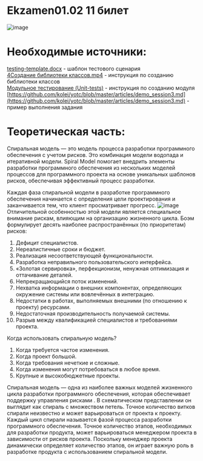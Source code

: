 # Ekzamen01.02 11 билет
![image](https://user-images.githubusercontent.com/90219892/176433965-09fac213-cde9-4e78-b725-152ebfad1ca6.png)

# Необходимые источники:
[testing-template.docx](https://docs.google.com/document/d/1HOLKqPUAQFTGmtaQGacwKFFMZiCr6q8s/edit#heading=h.gjdgxs) - шаблон тестового сценария<br>
[4Создание библиотеки классов.mp4](https://drive.google.com/file/d/1tV1DiGGJzMwXtKUpl05LZD5CXcK4Pk6V/view?usp=sharing) - инструкция по созданию библиотеки классов<br>
[Модульное тестирование (Unit-tests)](https://nationalteam.worldskills.ru/skills/modulnoe-testirovanie-unit-tests/) - инструкция по созданию модуля<br>
[https://github.com/kolei/yotc/blob/master/articles/demo_session3.md](https://github.com/kolei/yotc/blob/master/articles/demo_session3.md) - пример выполнения задания<br>

# Теоретическая часть:
Спиральная модель — это модель процесса разработки программного обеспечения с учетом рисков. Это комбинация модели водопада и итеративной модели. Spiral Model помогает внедрить элементы разработки программного обеспечения из нескольких моделей процессов для программного проекта на основе уникальных шаблонов рисков, обеспечивая эффективный процесс разработки.

Каждая фаза спиральной модели в разработке программного обеспечения начинается с определения цели проектирования и заканчивается тем, что клиент просматривает прогресс.
![image](https://user-images.githubusercontent.com/90219892/177039236-887c8f9e-f631-452d-9374-58f2fa606d13.png)<br>
Отличительной особенностью этой модели является специальное внимание рискам, влияющим на организацию жизненного цикла. Боэм формулирует десять наиболее распространённых (по приоритетам) рисков:<br>
1. Дефицит специалистов.<br>
2. Нереалистичные сроки и бюджет.<br>
3. Реализация несоответствующей функциональности.<br>
4. Разработка неправильного пользовательского интерфейса.<br>
5. «Золотая сервировка», перфекционизм, ненужная оптимизация и оттачивание деталей.<br>
6. Непрекращающийся поток изменений.<br>
7. Нехватка информации о внешних компонентах, определяющих окружение системы или вовлечённых в интеграцию.<br>
8. Недостатки в работах, выполняемых внешними (по отношению к проекту) ресурсами.<br>
9. Недостаточная производительность получаемой системы.<br>
10. Разрыв между квалификацией специалистов и требованиями проекта.<br>

Когда использовать спиральную модель?<br>
1. Когда требуется частое изменения.<br>
2. Когда проект большой.<br>
3. Когда требования нечеткие и сложные.<br>
4. Когда изменения могут потребоваться в любое время.<br>
5. Крупные и высокобюджетные проекты.<br>

Спиральная модель — одна из наиболее важных моделей жизненного цикла разработки программного обеспечения, которая обеспечивает поддержку управления рисками . В схематическом представлении он выглядит как спираль с множеством петель. Точное количество витков спирали неизвестно и может варьироваться от проекта к проекту. Каждый цикл спирали называется фазой процесса разработки программного обеспечения. Точное количество этапов, необходимых для разработки продукта, может варьироваться менеджером проекта в зависимости от рисков проекта. Поскольку менеджер проекта динамически определяет количество этапов, он играет важную роль в разработке продукта с использованием спиральной модели.
